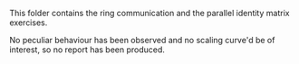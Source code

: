 This folder contains the ring communication and the parallel identity matrix exercises.

No peculiar behaviour has been observed and no scaling curve'd be of interest, so no report has been produced.
